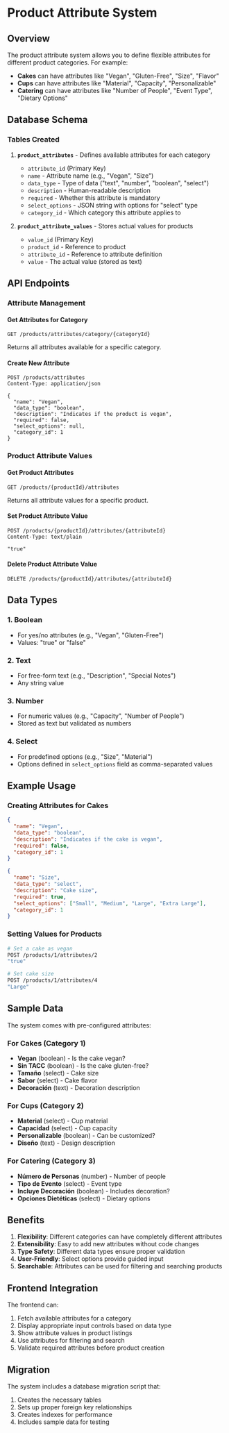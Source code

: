 # Product Attribute System

## Overview

The product attribute system allows you to define flexible attributes for different product categories. For example:
- **Cakes** can have attributes like "Vegan", "Gluten-Free", "Size", "Flavor"
- **Cups** can have attributes like "Material", "Capacity", "Personalizable"
- **Catering** can have attributes like "Number of People", "Event Type", "Dietary Options"

## Database Schema

### Tables Created

1. **`product_attributes`** - Defines available attributes for each category
   - `attribute_id` (Primary Key)
   - `name` - Attribute name (e.g., "Vegan", "Size")
   - `data_type` - Type of data ("text", "number", "boolean", "select")
   - `description` - Human-readable description
   - `required` - Whether this attribute is mandatory
   - `select_options` - JSON string with options for "select" type
   - `category_id` - Which category this attribute applies to

2. **`product_attribute_values`** - Stores actual values for products
   - `value_id` (Primary Key)
   - `product_id` - Reference to product
   - `attribute_id` - Reference to attribute definition
   - `value` - The actual value (stored as text)

## API Endpoints

### Attribute Management

#### Get Attributes for Category
```
GET /products/attributes/category/{categoryId}
```
Returns all attributes available for a specific category.

#### Create New Attribute
```
POST /products/attributes
Content-Type: application/json

{
  "name": "Vegan",
  "data_type": "boolean",
  "description": "Indicates if the product is vegan",
  "required": false,
  "select_options": null,
  "category_id": 1
}
```

### Product Attribute Values

#### Get Product Attributes
```
GET /products/{productId}/attributes
```
Returns all attribute values for a specific product.

#### Set Product Attribute Value
```
POST /products/{productId}/attributes/{attributeId}
Content-Type: text/plain

"true"
```

#### Delete Product Attribute Value
```
DELETE /products/{productId}/attributes/{attributeId}
```

## Data Types

### 1. Boolean
- For yes/no attributes (e.g., "Vegan", "Gluten-Free")
- Values: "true" or "false"

### 2. Text
- For free-form text (e.g., "Description", "Special Notes")
- Any string value

### 3. Number
- For numeric values (e.g., "Capacity", "Number of People")
- Stored as text but validated as numbers

### 4. Select
- For predefined options (e.g., "Size", "Material")
- Options defined in `select_options` field as comma-separated values

## Example Usage

### Creating Attributes for Cakes

```json
{
  "name": "Vegan",
  "data_type": "boolean",
  "description": "Indicates if the cake is vegan",
  "required": false,
  "category_id": 1
}
```

```json
{
  "name": "Size",
  "data_type": "select",
  "description": "Cake size",
  "required": true,
  "select_options": ["Small", "Medium", "Large", "Extra Large"],
  "category_id": 1
}
```

### Setting Values for Products

```bash
# Set a cake as vegan
POST /products/1/attributes/2
"true"

# Set cake size
POST /products/1/attributes/4
"Large"
```

## Sample Data

The system comes with pre-configured attributes:

### For Cakes (Category 1)
- **Vegan** (boolean) - Is the cake vegan?
- **Sin TACC** (boolean) - Is the cake gluten-free?
- **Tamaño** (select) - Cake size
- **Sabor** (select) - Cake flavor
- **Decoración** (text) - Decoration description

### For Cups (Category 2)
- **Material** (select) - Cup material
- **Capacidad** (select) - Cup capacity
- **Personalizable** (boolean) - Can be customized?
- **Diseño** (text) - Design description

### For Catering (Category 3)
- **Número de Personas** (number) - Number of people
- **Tipo de Evento** (select) - Event type
- **Incluye Decoración** (boolean) - Includes decoration?
- **Opciones Dietéticas** (select) - Dietary options

## Benefits

1. **Flexibility**: Different categories can have completely different attributes
2. **Extensibility**: Easy to add new attributes without code changes
3. **Type Safety**: Different data types ensure proper validation
4. **User-Friendly**: Select options provide guided input
5. **Searchable**: Attributes can be used for filtering and searching products

## Frontend Integration

The frontend can:
1. Fetch available attributes for a category
2. Display appropriate input controls based on data type
3. Show attribute values in product listings
4. Use attributes for filtering and search
5. Validate required attributes before product creation

## Migration

The system includes a database migration script that:
1. Creates the necessary tables
2. Sets up proper foreign key relationships
3. Creates indexes for performance
4. Includes sample data for testing
